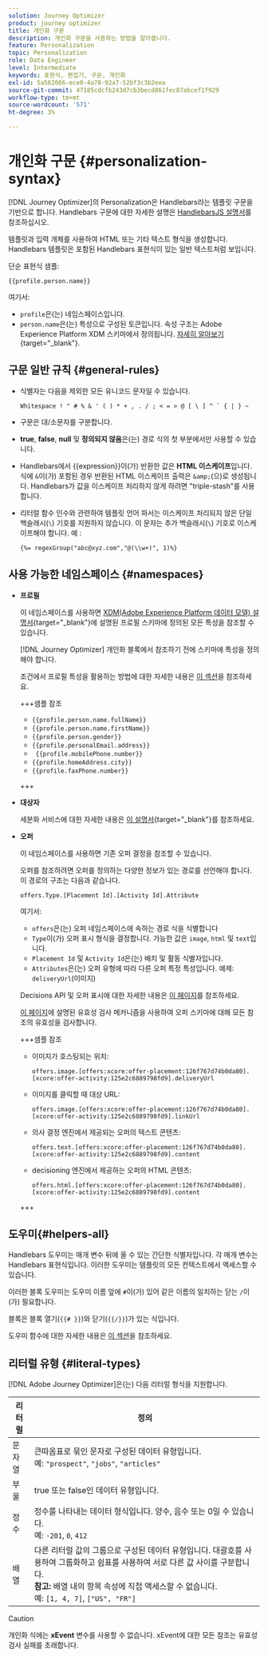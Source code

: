 ```yaml
---
solution: Journey Optimizer
product: journey optimizer
title: 개인화 구문
description: 개인화 구문을 사용하는 방법을 알아봅니다.
feature: Personalization
topic: Personalization
role: Data Engineer
level: Intermediate
keywords: 표현식, 편집기, 구문, 개인화
exl-id: 5a562066-ece0-4a78-92a7-52bf3c3b2eea
source-git-commit: 47185cdcfb243d7cb3becd861fec87abcef1f929
workflow-type: tm+mt
source-wordcount: '571'
ht-degree: 3%

---
```


# 개인화 구문 {#personalization-syntax}

[!DNL Journey Optimizer]의 Personalization은 Handlebars라는 템플릿 구문을 기반으로 합니다. Handlebars 구문에 대한 자세한 설명은 [HandlebarsJS 설명서](https://handlebarsjs.com/)를 참조하십시오.

템플릿과 입력 개체를 사용하여 HTML 또는 기타 텍스트 형식을 생성합니다. Handlebars 템플릿은 포함된 Handlebars 표현식이 있는 일반 텍스트처럼 보입니다.

단순 표현식 샘플:

`{{profile.person.name}}`

여기서:

* `profile`은(는) 네임스페이스입니다.
* `person.name`은(는) 특성으로 구성된 토큰입니다. 속성 구조는 Adobe Experience Platform XDM 스키마에서 정의됩니다. [자세히 알아보기](https://experienceleague.adobe.com/docs/experience-platform/xdm/home.html?lang=ko-KR){target="_blank"}.

## 구문 일반 규칙 {#general-rules}

* 식별자는 다음을 제외한 모든 유니코드 문자일 수 있습니다.

  ```
  Whitespace ! " # % & ' ( ) * + , . / ; < = > @ [ \ ] ^ ` { | } ~
  ```

* 구문은 대/소문자를 구분합니다.

* **true**, **false**, **null** 및 **정의되지 않음**&#x200B;은(는) 경로 식의 첫 부분에서만 사용할 수 있습니다.

* Handlebars에서 {{expression}}이(가) 반환한 값은 **HTML 이스케이프**&#x200B;입니다. 식에 `&`이(가) 포함된 경우 반환된 HTML 이스케이프 출력은 `&amp;`(으)로 생성됩니다. Handlebars가 값을 이스케이프 처리하지 않게 하려면 &quot;triple-stash&quot;를 사용합니다.

* 리터럴 함수 인수와 관련하여 템플릿 언어 파서는 이스케이프 처리되지 않은 단일 백슬래시(`\`) 기호를 지원하지 않습니다. 이 문자는 추가 백슬래시(`\`) 기호로 이스케이프해야 합니다. 예 :

  `{%= regexGroup("abc@xyz.com","@(\\w+)", 1)%}`

## 사용 가능한 네임스페이스 {#namespaces}

* **프로필**

  이 네임스페이스를 사용하면 [XDM(Adobe Experience Platform 데이터 모델) 설명서](https://experienceleague.adobe.com/docs/experience-platform/xdm/home.html?lang=ko-KR){target="_blank"}에 설명된 프로필 스키마에 정의된 모든 특성을 참조할 수 있습니다.

  [!DNL Journey Optimizer] 개인화 블록에서 참조하기 전에 스키마에 특성을 정의해야 합니다.

  조건에서 프로필 특성을 활용하는 방법에 대한 자세한 내용은 [이 섹션](functions/helpers.md#if-function)을 참조하세요.

  +++샘플 참조

   * `{{profile.person.name.fullName}}`
   * `{{profile.person.name.firstName}}`
   * `{{profile.person.gender}}`
   * `{{profile.personalEmail.address}}`
   * ` {{profile.mobilePhone.number}}`
   * `{{profile.homeAddress.city}}`
   * `{{profile.faxPhone.number}}`

  +++

* **대상자**

  세분화 서비스에 대한 자세한 내용은 [이 설명서](https://experienceleague.adobe.com/docs/experience-platform/segmentation/home.html?lang=ko){target="_blank"}를 참조하세요.

* **오퍼**

  이 네임스페이스를 사용하면 기존 오퍼 결정을 참조할 수 있습니다.

  오퍼를 참조하려면 오퍼를 정의하는 다양한 정보가 있는 경로를 선언해야 합니다. 이 경로의 구조는 다음과 같습니다.

  `offers.Type.[Placement Id].[Activity Id].Attribute`

  여기서:

   * `offers`은(는) 오퍼 네임스페이스에 속하는 경로 식을 식별합니다
   * `Type`이(가) 오퍼 표시 형식을 결정합니다. 가능한 값은 `image`, `html` 및 `text`입니다.
   * `Placement Id` 및 `Activity Id`은(는) 배치 및 활동 식별자입니다.
   * `Attributes`은(는) 오퍼 유형에 따라 다른 오퍼 특정 특성입니다. 예제: `deliveryUrl`(이미지)

  Decisions API 및 오퍼 표시에 대한 자세한 내용은 [이 페이지](../offers/api-reference/offer-delivery-api/decisioning-api.md)를 참조하세요.

  [이 페이지](../personalization/personalization-build-expressions.md)에 설명된 유효성 검사 메커니즘을 사용하여 오퍼 스키마에 대해 모든 참조의 유효성을 검사합니다.

  +++샘플 참조

   * 이미지가 호스팅되는 위치:

     `offers.image.[offers:xcore:offer-placement:126f767d74b0da80].[xcore:offer-activity:125e2c6889798fd9].deliveryUrl`

   * 이미지를 클릭할 때 대상 URL:

     `offers.image.[offers:xcore:offer-placement:126f767d74b0da80].[xcore:offer-activity:125e2c6889798fd9].linkUrl`

   * 의사 결정 엔진에서 제공되는 오퍼의 텍스트 콘텐츠:

     `offers.text.[offers:xcore:offer-placement:126f767d74b0da80].[xcore:offer-activity:125e2c6889798fd9].content`

   * decisioning 엔진에서 제공하는 오퍼의 HTML 콘텐츠:

     `offers.html.[offers:xcore:offer-placement:126f767d74b0da80].[xcore:offer-activity:125e2c6889798fd9].content`

  +++

## 도우미{#helpers-all}

Handlebars 도우미는 매개 변수 뒤에 올 수 있는 간단한 식별자입니다. 각 매개 변수는 Handlebars 표현식입니다. 이러한 도우미는 템플릿의 모든 컨텍스트에서 액세스할 수 있습니다.

이러한 블록 도우미는 도우미 이름 앞에 `#`이(가) 있어 같은 이름의 일치하는 닫는 `/`이(가) 필요합니다.

블록은 블록 열기(`{{# }}`)와 닫기(`{{/}}`)가 있는 식입니다.

도우미 함수에 대한 자세한 내용은 [이 섹션](functions/helpers.md)을 참조하세요.

## 리터럴 유형 {#literal-types}

[!DNL Adobe Journey Optimizer]은(는) 다음 리터럴 형식을 지원합니다.

| 리터럴 | 정의 |
| ------- | ---------- |
| 문자열 | 큰따옴표로 묶인 문자로 구성된 데이터 유형입니다. <br>예: `"prospect"`, `"jobs"`, `"articles"` |
| 부울 | true 또는 false인 데이터 유형입니다. |
| 정수 | 정수를 나타내는 데이터 형식입니다. 양수, 음수 또는 0일 수 있습니다. <br>예: `-201`, `0`, `412` |
| 배열 | 다른 리터럴 값의 그룹으로 구성된 데이터 유형입니다. 대괄호를 사용하여 그룹화하고 쉼표를 사용하여 서로 다른 값 사이를 구분합니다. <br> **참고:** 배열 내의 항목 속성에 직접 액세스할 수 없습니다. <br> 예: `[1, 4, 7]`, `["US", "FR"]` |

>[!CAUTION]
>
>개인화 식에는 **xEvent** 변수를 사용할 수 없습니다. xEvent에 대한 모든 참조는 유효성 검사 실패를 초래합니다.
